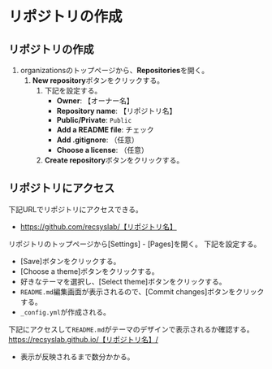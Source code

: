 # リポジトリの作成

## リポジトリの作成
1. organizationsのトップページから、**Repositories**を開く。
   1. **New repository**ボタンをクリックする。
      1. 下記を設定する。
         - **Owner**: 【オーナー名】
         - **Repository name**: 【リポジトリ名】
         - **Public/Private**: `Public`
         - **Add a README file**: チェック
         - **Add .gitignore**: （任意）
         - **Choose a license**: （任意）
      2. **Create repository**ボタンをクリックする。

## リポジトリにアクセス
下記URLでリポジトリにアクセスできる。
- https://github.com/recsyslab/【リポジトリ名】


リポジトリのトップページから[Settings] - [Pages]を開く。
 下記を設定する。
  - [Source]: `main`/(root)
 [Save]ボタンをクリックする。
  - [Choose a theme]ボタンをクリックする。
   - 好きなテーマを選択し、[Select theme]ボタンをクリックする。
   - `README.md`編集画面が表示されるので、[Commit changes]ボタンをクリックする。
   - `_config.yml`が作成される。


下記にアクセスして`README.md`がテーマのデザインで表示されるか確認する。
https://recsyslab.github.io/【リポジトリ名】/
- 表示が反映されるまで数分かかる。
